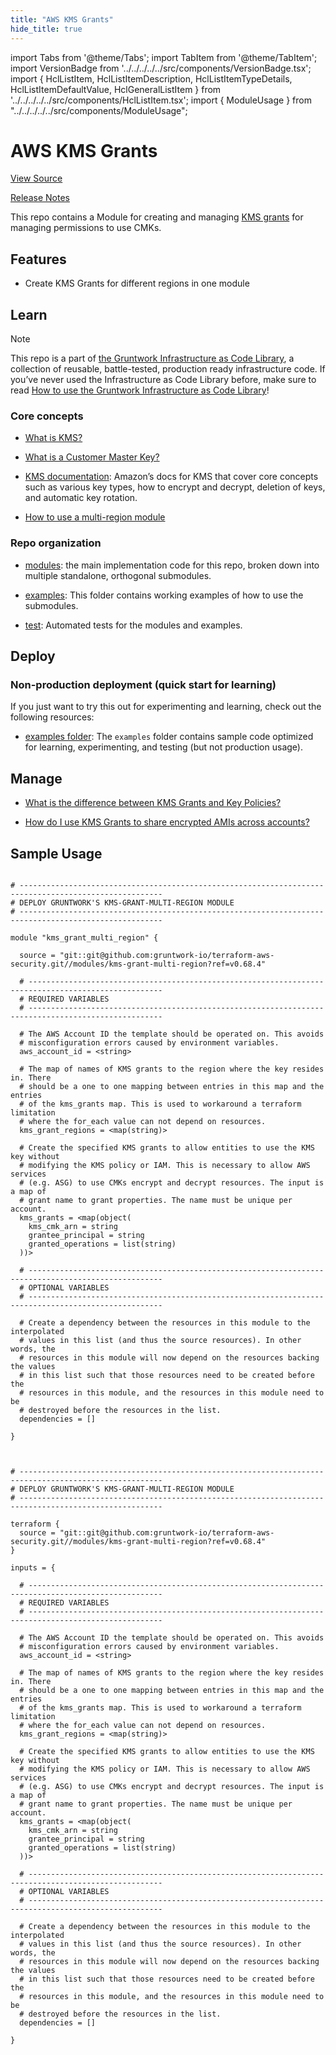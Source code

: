 ```yaml
---
title: "AWS KMS Grants"
hide_title: true
---
```


import Tabs from '@theme/Tabs';
import TabItem from '@theme/TabItem';
import VersionBadge from '../../../../../src/components/VersionBadge.tsx';
import { HclListItem, HclListItemDescription, HclListItemTypeDetails, HclListItemDefaultValue, HclGeneralListItem } from '../../../../../src/components/HclListItem.tsx';
import { ModuleUsage } from "../../../../../src/components/ModuleUsage";

<VersionBadge repoTitle="Security Modules" version="0.68.4" lastModifiedVersion="0.66.0"/>

# AWS KMS Grants

<a href="https://github.com/gruntwork-io/terraform-aws-security/tree/v0.68.4/modules/kms-grant-multi-region" className="link-button" title="View the source code for this module in GitHub.">View Source</a>

<a href="https://github.com/gruntwork-io/terraform-aws-security/releases/tag/v0.66.0" className="link-button" title="Release notes for only versions which impacted this module.">Release Notes</a>

This repo contains a Module for creating and managing [KMS grants](https://docs.aws.amazon.com/kms/latest/developerguide/grants.html) for managing permissions to use CMKs.

## Features

*   Create KMS Grants for different regions in one module

## Learn

Note

This repo is a part of [the Gruntwork Infrastructure as Code Library](https://gruntwork.io/infrastructure-as-code-library/), a collection of reusable, battle-tested, production ready infrastructure code. If you’ve never used the Infrastructure as Code Library before, make sure to read [How to use the Gruntwork Infrastructure as Code Library](https://gruntwork.io/guides/foundations/how-to-use-gruntwork-infrastructure-as-code-library/)!

### Core concepts

*   [What is KMS?](https://github.com/gruntwork-io/terraform-aws-security/tree/v0.68.4/modules/kms-master-key/README.md#what-is-kms)

*   [What is a Customer Master Key?](https://github.com/gruntwork-io/terraform-aws-security/tree/v0.68.4/modules/kms-master-key/README.md#what-is-a-customer-master-key)

*   [KMS documentation](https://docs.aws.amazon.com/kms/latest/developerguide/overview.html): Amazon’s docs for KMS that cover core concepts such as various key types, how to encrypt and decrypt, deletion of keys, and automatic key rotation.

*   [How to use a multi-region module](https://github.com/gruntwork-io/terraform-aws-security/tree/v0.68.4/codegen/core-concepts.md#how-to-use-a-multi-region-module)

### Repo organization

*   [modules](https://github.com/gruntwork-io/terraform-aws-security/tree/v0.68.4/modules): the main implementation code for this repo, broken down into multiple standalone, orthogonal submodules.

*   [examples](https://github.com/gruntwork-io/terraform-aws-security/tree/v0.68.4/examples): This folder contains working examples of how to use the submodules.

*   [test](https://github.com/gruntwork-io/terraform-aws-security/tree/v0.68.4/test): Automated tests for the modules and examples.

## Deploy

### Non-production deployment (quick start for learning)

If you just want to try this out for experimenting and learning, check out the following resources:

*   [examples folder](https://github.com/gruntwork-io/terraform-aws-security/tree/v0.68.4/examples): The `examples` folder contains sample code optimized for learning, experimenting, and testing (but not production usage).

## Manage

*   [What is the difference between KMS Grants and Key Policies?](https://github.com/gruntwork-io/terraform-aws-security/tree/v0.68.4/modules/kms-grant-multi-region/core-concepts.md#what-is-the-difference-between-kms-grants-and-key-policies)

*   [How do I use KMS Grants to share encrypted AMIs across accounts?](https://github.com/gruntwork-io/terraform-aws-security/tree/v0.68.4/modules/kms-grant-multi-region/core-concepts.md#how-do-i-use-kms-grants-to-share-encrypted-amis-across-accounts)

## Sample Usage

<Tabs>
<TabItem value="terraform" label="Terraform" default>

```hcl title="main.tf"

# ------------------------------------------------------------------------------------------------------
# DEPLOY GRUNTWORK'S KMS-GRANT-MULTI-REGION MODULE
# ------------------------------------------------------------------------------------------------------

module "kms_grant_multi_region" {

  source = "git::git@github.com:gruntwork-io/terraform-aws-security.git//modules/kms-grant-multi-region?ref=v0.68.4"

  # ----------------------------------------------------------------------------------------------------
  # REQUIRED VARIABLES
  # ----------------------------------------------------------------------------------------------------

  # The AWS Account ID the template should be operated on. This avoids
  # misconfiguration errors caused by environment variables.
  aws_account_id = <string>

  # The map of names of KMS grants to the region where the key resides in. There
  # should be a one to one mapping between entries in this map and the entries
  # of the kms_grants map. This is used to workaround a terraform limitation
  # where the for_each value can not depend on resources.
  kms_grant_regions = <map(string)>

  # Create the specified KMS grants to allow entities to use the KMS key without
  # modifying the KMS policy or IAM. This is necessary to allow AWS services
  # (e.g. ASG) to use CMKs encrypt and decrypt resources. The input is a map of
  # grant name to grant properties. The name must be unique per account.
  kms_grants = <map(object(
    kms_cmk_arn = string
    grantee_principal = string
    granted_operations = list(string)
  ))>

  # ----------------------------------------------------------------------------------------------------
  # OPTIONAL VARIABLES
  # ----------------------------------------------------------------------------------------------------

  # Create a dependency between the resources in this module to the interpolated
  # values in this list (and thus the source resources). In other words, the
  # resources in this module will now depend on the resources backing the values
  # in this list such that those resources need to be created before the
  # resources in this module, and the resources in this module need to be
  # destroyed before the resources in the list.
  dependencies = []

}


```

</TabItem>
<TabItem value="terragrunt" label="Terragrunt" default>

```hcl title="terragrunt.hcl"

# ------------------------------------------------------------------------------------------------------
# DEPLOY GRUNTWORK'S KMS-GRANT-MULTI-REGION MODULE
# ------------------------------------------------------------------------------------------------------

terraform {
  source = "git::git@github.com:gruntwork-io/terraform-aws-security.git//modules/kms-grant-multi-region?ref=v0.68.4"
}

inputs = {

  # ----------------------------------------------------------------------------------------------------
  # REQUIRED VARIABLES
  # ----------------------------------------------------------------------------------------------------

  # The AWS Account ID the template should be operated on. This avoids
  # misconfiguration errors caused by environment variables.
  aws_account_id = <string>

  # The map of names of KMS grants to the region where the key resides in. There
  # should be a one to one mapping between entries in this map and the entries
  # of the kms_grants map. This is used to workaround a terraform limitation
  # where the for_each value can not depend on resources.
  kms_grant_regions = <map(string)>

  # Create the specified KMS grants to allow entities to use the KMS key without
  # modifying the KMS policy or IAM. This is necessary to allow AWS services
  # (e.g. ASG) to use CMKs encrypt and decrypt resources. The input is a map of
  # grant name to grant properties. The name must be unique per account.
  kms_grants = <map(object(
    kms_cmk_arn = string
    grantee_principal = string
    granted_operations = list(string)
  ))>

  # ----------------------------------------------------------------------------------------------------
  # OPTIONAL VARIABLES
  # ----------------------------------------------------------------------------------------------------

  # Create a dependency between the resources in this module to the interpolated
  # values in this list (and thus the source resources). In other words, the
  # resources in this module will now depend on the resources backing the values
  # in this list such that those resources need to be created before the
  # resources in this module, and the resources in this module need to be
  # destroyed before the resources in the list.
  dependencies = []

}


```

</TabItem>
</Tabs>


<!-- ##DOCS-SOURCER-START
{
  "originalSources": [
    "https://github.com/gruntwork-io/terraform-aws-security/tree/v0.68.4/modules/kms-grant-multi-region/readme.adoc",
    "https://github.com/gruntwork-io/terraform-aws-security/tree/v0.68.4/modules/kms-grant-multi-region/variables.tf",
    "https://github.com/gruntwork-io/terraform-aws-security/tree/v0.68.4/modules/kms-grant-multi-region/outputs.tf"
  ],
  "sourcePlugin": "module-catalog-api",
  "hash": "c3116ea5568449bc502695206057ae72"
}
##DOCS-SOURCER-END -->
